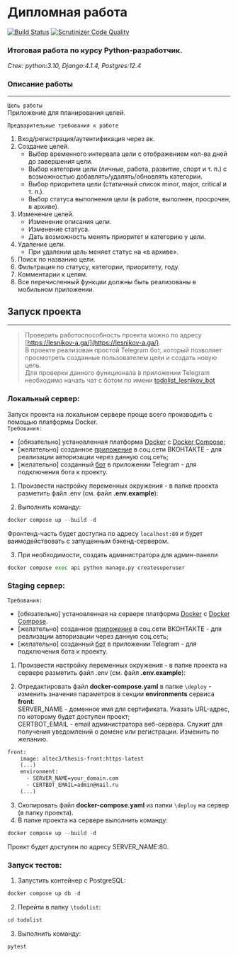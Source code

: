 # Дипломная работа
[![Build Status](https://scrutinizer-ci.com/g/altec3/Thesis_project/badges/build.png?b=main)](https://scrutinizer-ci.com/g/altec3/Thesis_project/build-status/main)
[![Scrutinizer Code Quality](https://scrutinizer-ci.com/g/altec3/Thesis_project/badges/quality-score.png?b=main)](https://scrutinizer-ci.com/g/altec3/Thesis_project/?branch=main)
### Итоговая работа по курсу Python-разработчик. 
*Стек: python:3.10, Django:4.1.4, Postgres:12.4*
####
### Описание работы

---

`Цель работы`  
Приложение для планирования целей.  

`Предварительные требования к работе`

1. Вход/регистрация/аутентификация через вк.
2. Создание целей.
   * Выбор временного интервала цели с отображением кол-ва дней до завершения цели.
   * Выбор категории цели (личные, работа, развитие, спорт и т. п.) с возможностью добавлять/удалять/обновлять категории.
   * Выбор приоритета цели (статичный список minor, major, critical и т. п.).
   * Выбор статуса выполнения цели (в работе, выполнен, просрочен, в архиве).
3. Изменение целей.
   * Изменение описания цели.
   * Изменение статуса.
   * Дать возможность менять приоритет и категорию у цели.
4. Удаление цели.
   * При удалении цель меняет статус на «в архиве».
5. Поиск по названию цели.
6. Фильтрация по статусу, категории, приоритету, году.
7. Комментарии к целям.
8. Все перечисленный функции должны быть реализованы в мобильном приложении.
####
## Запуск проекта

---
> Проверить работоспособность проекта можно по адресу [https://lesnikov-a.ga/](https://lesnikov-a.ga/).  
> В проекте реализован простой Telegram бот, который позволяет просмотреть созданные пользователем цели
> и создать новую цель.  
> Для проверки данного функционала в приложении Telegram необходимо начать чат с ботом по имени
> [todolist_lesnikov_bot](https://t.me/todolist_lesnikov_bot)

### Локальный сервер:  

Запуск проекта на локальном сервере проще всего производить с помощью платформы Docker.  
`Требования:`  
* [обязательно] установленная платформа [Docker](https://docs.docker.com/get-docker/) с
[Docker Compose](https://docs.docker.com/compose/install/);
* [желательно] созданное [приложение](https://dev.vk.com/) в соц.сети ВКОНТАКТЕ - для реализации авторизации через данную соц.сеть;
* [желательно] созданный [бот](https://telegram.me/BotFather) в приложении Telegram - для подключения бота к проекту.

1. Произвести настройку переменных окружения - в папке проекта разметить файл .env (см. файл **.env.example**):

2. Выполнить команду:
```python
docker compose up --build -d
```
Фронтенд-часть будет доступна по адресу `localhost:80` и будет ваимодействовать с запущенным бэкенд-сервером.  

3. При необходимости, создать администратора для админ-панели

```python
docker compose exec api python manage.py createsuperuser
```
### Staging сервер:

`Требования:`
* [обязательно] установленная на сервере платформа [Docker](https://docs.docker.com/get-docker/) с
[Docker Compose](https://docs.docker.com/compose/install/).
* [желательно] созданное [приложение](https://dev.vk.com/) в соц.сети ВКОНТАКТЕ - для реализации авторизации через данную соц.сеть;
* [желательно] созданный [бот](https://telegram.me/BotFather) в приложении Telegram - для подключения бота к проекту.

1. Произвести настройку переменных окружения - в папке проекта на сервере разметить файл .env (см. файл **.env.example**):

2. Отредактировать файл **docker-compose.yaml** в папке `\deploy` - изменить
значения параметров в секции **environments** сервиса **front**:  
SERVER_NAME - доменное имя для сертификата. Указать URL-адрес, по которому будет доступен проект;  
CERTBOT_EMAIL - email администратора веб-сервера. Служит для получения уведомлений о домене или регистрации.
Изменить по желанию.
```dockerfile
front:
    image: altec3/thesis-front:https-latest
    (...)
    environment:
      - SERVER_NAME=your_domain.com
      - CERTBOT_EMAIL=admin@mail.ru
    (...)
```
3. Скопировать файл **docker-compose.yaml** из папки `\deploy` на сервер (в папку проекта).
4. В папке проекта на сервере выполнить команду:
```python
docker compose up --build -d
```
Проект будет доступен по адресу SERVER_NAME:80.

### Запуск тестов:

1. Запустить контейнер с PostgreSQL:
```python
docker compose up db -d
```
2. Перейти в папку `\todolist`:
```python
cd todolist
```
3. Выполнить команду:
```python
pytest
```
